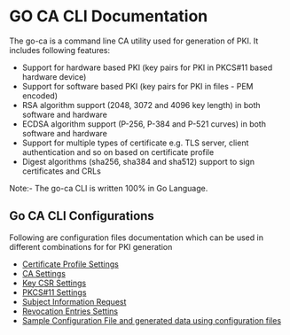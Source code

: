 # GO CA CLI Documentation

The go-ca is a command line CA utility used for generation of PKI. It includes following features:

- Support for hardware based PKI (key pairs for PKI in PKCS#11 based hardware device)
- Support for software based PKI (key pairs for PKI in files - PEM encoded)
- RSA algorithm support (2048, 3072 and 4096 key length) in both software and hardware
- ECDSA algorithm support (P-256, P-384 and P-521 curves) in both software and hardware
- Support for multiple types of certificate e.g. TLS server, client authentication and so on based on certificate profile
- Digest algorithms (sha256, sha384 and sha512) support to sign certificates and CRLs

Note:- The go-ca CLI is written 100% in Go Language.

## Go CA CLI Configurations

Following are configuration files documentation which can be used in different combinations for for PKI generation

- [Certificate Profile Settings](./docs/certificate_profile_settings.md)
- [CA Settings](./docs/ca_settings.md)
- [Key CSR Settings](./docs/key_csr_settings.md)
- [PKCS#11 Settings](./docs/p11_settings.md)
- [Subject Information Request](./docs/subject_info_request.md)
- [Revocation Entries Settins](./docs/revocation_entries.md)
- [Sample Configuration File and generated data using configuration files](./test_data)
